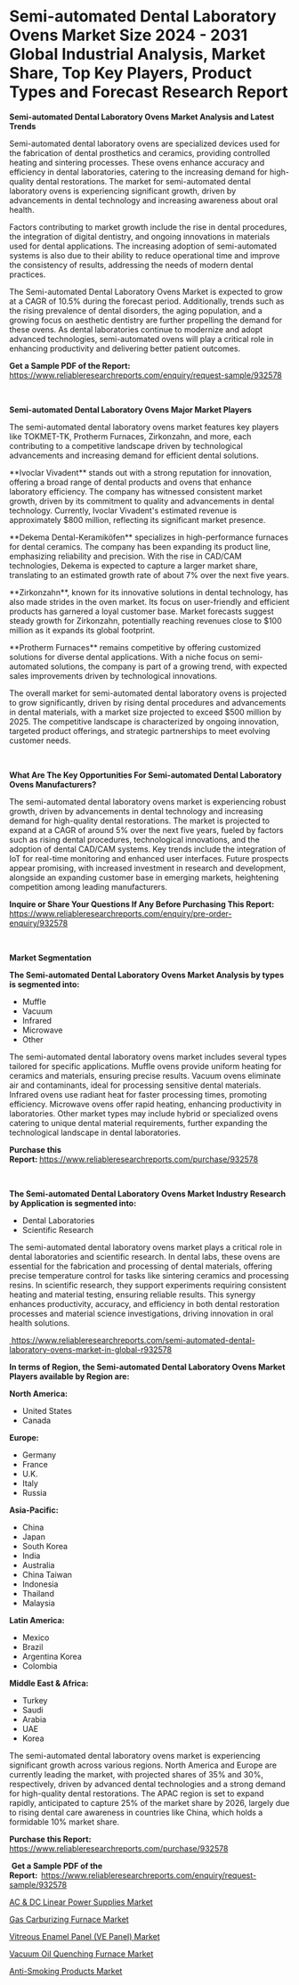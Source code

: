 <p><h1>Semi-automated Dental Laboratory Ovens Market Size 2024 - 2031 Global Industrial Analysis, Market Share, Top Key Players, Product Types and Forecast Research Report</h1></p><p><strong>Semi-automated Dental Laboratory Ovens Market Analysis and Latest Trends</strong></p>
<p><p>Semi-automated dental laboratory ovens are specialized devices used for the fabrication of dental prosthetics and ceramics, providing controlled heating and sintering processes. These ovens enhance accuracy and efficiency in dental laboratories, catering to the increasing demand for high-quality dental restorations. The market for semi-automated dental laboratory ovens is experiencing significant growth, driven by advancements in dental technology and increasing awareness about oral health.</p><p>Factors contributing to market growth include the rise in dental procedures, the integration of digital dentistry, and ongoing innovations in materials used for dental applications. The increasing adoption of semi-automated systems is also due to their ability to reduce operational time and improve the consistency of results, addressing the needs of modern dental practices.</p><p>The Semi-automated Dental Laboratory Ovens Market is expected to grow at a CAGR of 10.5% during the forecast period. Additionally, trends such as the rising prevalence of dental disorders, the aging population, and a growing focus on aesthetic dentistry are further propelling the demand for these ovens. As dental laboratories continue to modernize and adopt advanced technologies, semi-automated ovens will play a critical role in enhancing productivity and delivering better patient outcomes.</p></p>
<p><strong>Get a Sample PDF of the Report:&nbsp;</strong> <a href="https://www.reliableresearchreports.com/enquiry/request-sample/932578?utm_campaign=38&utm_medium=2&utm_source=Github&utm_content=ia&utm_term=03122024&utm_id=semi-automated-dental-laboratory-ovens">https://www.reliableresearchreports.com/enquiry/request-sample/932578</a></p>
<p>&nbsp;</p>
<p><strong>Semi-automated Dental Laboratory Ovens Major Market Players</strong></p>
<p><p>The semi-automated dental laboratory ovens market features key players like TOKMET-TK, Protherm Furnaces, Zirkonzahn, and more, each contributing to a competitive landscape driven by technological advancements and increasing demand for efficient dental solutions.</p><p>**Ivoclar Vivadent** stands out with a strong reputation for innovation, offering a broad range of dental products and ovens that enhance laboratory efficiency. The company has witnessed consistent market growth, driven by its commitment to quality and advancements in dental technology. Currently, Ivoclar Vivadent's estimated revenue is approximately $800 million, reflecting its significant market presence.</p><p>**Dekema Dental-Keramiköfen** specializes in high-performance furnaces for dental ceramics. The company has been expanding its product line, emphasizing reliability and precision. With the rise in CAD/CAM technologies, Dekema is expected to capture a larger market share, translating to an estimated growth rate of about 7% over the next five years.</p><p>**Zirkonzahn**, known for its innovative solutions in dental technology, has also made strides in the oven market. Its focus on user-friendly and efficient products has garnered a loyal customer base. Market forecasts suggest steady growth for Zirkonzahn, potentially reaching revenues close to $100 million as it expands its global footprint.</p><p>**Protherm Furnaces** remains competitive by offering customized solutions for diverse dental applications. With a niche focus on semi-automated solutions, the company is part of a growing trend, with expected sales improvements driven by technological innovations.</p><p>The overall market for semi-automated dental laboratory ovens is projected to grow significantly, driven by rising dental procedures and advancements in dental materials, with a market size projected to exceed $500 million by 2025. The competitive landscape is characterized by ongoing innovation, targeted product offerings, and strategic partnerships to meet evolving customer needs.</p></p>
<p>&nbsp;</p>
<p><strong>What Are The Key Opportunities For Semi-automated Dental Laboratory Ovens Manufacturers?</strong></p>
<p><p>The semi-automated dental laboratory ovens market is experiencing robust growth, driven by advancements in dental technology and increasing demand for high-quality dental restorations. The market is projected to expand at a CAGR of around 5% over the next five years, fueled by factors such as rising dental procedures, technological innovations, and the adoption of dental CAD/CAM systems. Key trends include the integration of IoT for real-time monitoring and enhanced user interfaces. Future prospects appear promising, with increased investment in research and development, alongside an expanding customer base in emerging markets, heightening competition among leading manufacturers.</p></p>
<p><strong>Inquire or Share Your Questions If Any Before Purchasing This Report:</strong> <a href="https://www.reliableresearchreports.com/enquiry/pre-order-enquiry/932578?utm_campaign=38&utm_medium=2&utm_source=Github&utm_content=ia&utm_term=03122024&utm_id=semi-automated-dental-laboratory-ovens">https://www.reliableresearchreports.com/enquiry/pre-order-enquiry/932578</a></p>
<p>&nbsp;</p>
<p><strong>Market Segmentation</strong></p>
<p><strong>The Semi-automated Dental Laboratory Ovens Market Analysis by types is segmented into:</strong></p>
<p><ul><li>Muffle</li><li>Vacuum</li><li>Infrared</li><li>Microwave</li><li>Other</li></ul></p>
<p><p>The semi-automated dental laboratory ovens market includes several types tailored for specific applications. Muffle ovens provide uniform heating for ceramics and materials, ensuring precise results. Vacuum ovens eliminate air and contaminants, ideal for processing sensitive dental materials. Infrared ovens use radiant heat for faster processing times, promoting efficiency. Microwave ovens offer rapid heating, enhancing productivity in laboratories. Other market types may include hybrid or specialized ovens catering to unique dental material requirements, further expanding the technological landscape in dental laboratories.</p></p>
<p><strong>Purchase this Report:&nbsp;</strong><a href="https://www.reliableresearchreports.com/purchase/932578?utm_campaign=38&utm_medium=2&utm_source=Github&utm_content=ia&utm_term=03122024&utm_id=semi-automated-dental-laboratory-ovens">https://www.reliableresearchreports.com/purchase/932578</a></p>
<p>&nbsp;</p>
<p><strong>The Semi-automated Dental Laboratory Ovens Market Industry Research by Application is segmented into:</strong></p>
<p><ul><li>Dental Laboratories</li><li>Scientific Research</li></ul></p>
<p><p>The semi-automated dental laboratory ovens market plays a critical role in dental laboratories and scientific research. In dental labs, these ovens are essential for the fabrication and processing of dental materials, offering precise temperature control for tasks like sintering ceramics and processing resins. In scientific research, they support experiments requiring consistent heating and material testing, ensuring reliable results. This synergy enhances productivity, accuracy, and efficiency in both dental restoration processes and material science investigations, driving innovation in oral health solutions.</p></p>
<p><a href="https://www.reliableresearchreports.com/semi-automated-dental-laboratory-ovens-market-in-global-r932578?utm_campaign=38&utm_medium=2&utm_source=Github&utm_content=ia&utm_term=03122024&utm_id=semi-automated-dental-laboratory-ovens">&nbsp;https://www.reliableresearchreports.com/semi-automated-dental-laboratory-ovens-market-in-global-r932578</a></p>
<p><strong>In terms of Region, the Semi-automated Dental Laboratory Ovens Market Players available by Region are:</strong></p>
<p>
    <p> <strong> North America: </strong>
        <ul>
            <li>United States</li>
            <li>Canada</li>
        </ul>
        </p> 
    <p> <strong> Europe: </strong>
        <ul>
            <li>Germany</li>
            <li>France</li>
            <li>U.K.</li>
            <li>Italy</li>
            <li>Russia</li>
        </ul>
        </p> 
    <p> <strong> Asia-Pacific: </strong>
        <ul>
            <li>China</li>
            <li>Japan</li>
            <li>South Korea</li>
            <li>India</li>
            <li>Australia</li>
            <li>China Taiwan</li>
            <li>Indonesia</li>
            <li>Thailand</li>
            <li>Malaysia</li>
        </ul>
        </p> 
    <p> <strong> Latin America: </strong>
        <ul>
            <li>Mexico</li>
            <li>Brazil</li>
            <li>Argentina Korea</li>
            <li>Colombia</li>
        </ul>
        </p> 
    <p> <strong> Middle East & Africa: </strong>
        <ul>
            <li>Turkey</li>
            <li>Saudi</li>
            <li>Arabia</li>
            <li>UAE</li>
            <li>Korea</li>
        </ul>
    </p>
    </p>
<p><p>The semi-automated dental laboratory ovens market is experiencing significant growth across various regions. North America and Europe are currently leading the market, with projected shares of 35% and 30%, respectively, driven by advanced dental technologies and a strong demand for high-quality dental restorations. The APAC region is set to expand rapidly, anticipated to capture 25% of the market share by 2026, largely due to rising dental care awareness in countries like China, which holds a formidable 10% market share.</p></p>
<p><strong>Purchase this Report: </strong><a href="https://www.reliableresearchreports.com/purchase/932578?utm_campaign=38&utm_medium=2&utm_source=Github&utm_content=ia&utm_term=03122024&utm_id=semi-automated-dental-laboratory-ovens">https://www.reliableresearchreports.com/purchase/932578</a></p>
<p>&nbsp;<strong>Get a Sample PDF of the Report:&nbsp;&nbsp;</strong><a href="https://www.reliableresearchreports.com/enquiry/request-sample/932578?utm_campaign=38&utm_medium=2&utm_source=Github&utm_content=ia&utm_term=03122024&utm_id=semi-automated-dental-laboratory-ovens">https://www.reliableresearchreports.com/enquiry/request-sample/932578</a></p>
<p><strong></strong></p>
<p><p><a href="https://issuu.com/reportprime-2/docs/ac-dc-linear-power-supplies-market-size-2030.pptx?utm_campaign=38&utm_medium=2&utm_source=Github&utm_content=ia&utm_term=03122024&utm_id=semi-automated-dental-laboratory-ovens">AC & DC Linear Power Supplies Market</a></p><p><a href="https://www.linkedin.com/pulse/current-valuation-of97-cagr-report-provides-thorough-study-gas-emcve?utm_campaign=38&utm_medium=2&utm_source=Github&utm_content=ia&utm_term=03122024&utm_id=semi-automated-dental-laboratory-ovens">Gas Carburizing Furnace Market</a></p><p><a href="https://issuu.com/reportprime-2/docs/vitreous-enamel-panel-ve-panel-market-size-2030.pp?utm_campaign=38&utm_medium=2&utm_source=Github&utm_content=ia&utm_term=03122024&utm_id=semi-automated-dental-laboratory-ovens">Vitreous Enamel Panel (VE Panel) Market</a></p><p><a href="https://www.linkedin.com/pulse/estimating-size-vacuum-oil-quenching-furnace-market-current-d3coe?utm_campaign=38&utm_medium=2&utm_source=Github&utm_content=ia&utm_term=03122024&utm_id=semi-automated-dental-laboratory-ovens">Vacuum Oil Quenching Furnace Market</a></p><p><a href="https://github.com/luisem4tmccuan/Market-Research-Report-List-1/blob/main/anti-smoking-products-market.md?utm_campaign=38&utm_medium=2&utm_source=Github&utm_content=ia&utm_term=03122024&utm_id=semi-automated-dental-laboratory-ovens">Anti-Smoking Products Market</a></p></p>